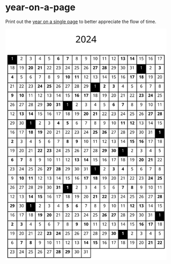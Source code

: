 # year-on-a-page

Print out the [year on a single page](https://raw.githubusercontent.com/hoffa/year-on-a-page/main/2024.svg) to better appreciate the flow of time.

<p align="center">
  <img src="2024.svg" />
</p>
